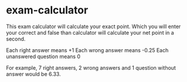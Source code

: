# exam-calculator
This exam calculator will calculate your exact point. Which you will enter your correct and false than calculator will calculate your net point in a second.

Each right answer means +1
Each wrong answer means -0.25
Each unanswered question means 0

For example, 7 right answers, 2 wrong answers and 1 question without answer would be 6.33.


